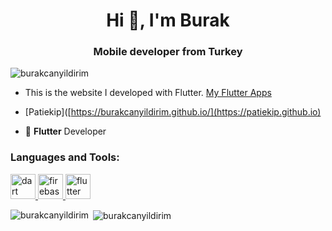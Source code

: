 <h1 align="center">Hi 👋, I'm Burak</h1>
<h3 align="center">Mobile developer from Turkey</h3>

<p align="left"> <img src="https://komarev.com/ghpvc/?username=burakcanyildirim&label=Profile%20views&color=0e75b6&style=flat" alt="burakcanyildirim" /> </p>

- This is the website I developed with Flutter. [My Flutter Apps](https://burakcanyildirim.github.io/)

- [Patiekip]([https://burakcanyildirim.github.io/](https://patiekip.github.io)


- 🌱 **Flutter** Developer


<h3 align="left">Languages and Tools:</h3>
<p align="left"> <a href="https://dart.dev" target="_blank"> <img src="https://www.vectorlogo.zone/logos/dartlang/dartlang-icon.svg" alt="dart" width="40" height="40"/> </a> <a href="https://firebase.google.com/" target="_blank"> <img src="https://www.vectorlogo.zone/logos/firebase/firebase-icon.svg" alt="firebase" width="40" height="40"/> </a> <a href="https://flutter.dev" target="_blank"> <img src="https://www.vectorlogo.zone/logos/flutterio/flutterio-icon.svg" alt="flutter" width="40" height="40"/> </a> </p>

<p><img align="left" src="https://github-readme-stats.vercel.app/api/top-langs?username=burakcanyildirim&show_icons=true&locale=en&layout=compact" alt="burakcanyildirim" /></p>

<p>&nbsp;<img align="center" src="https://github-readme-stats.vercel.app/api?username=burakcanyildirim&show_icons=true&locale=en" alt="burakcanyildirim" /></p>
